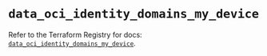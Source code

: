 # `data_oci_identity_domains_my_device`

Refer to the Terraform Registry for docs: [`data_oci_identity_domains_my_device`](https://registry.terraform.io/providers/oracle/oci/7.19.0/docs/data-sources/identity_domains_my_device).
